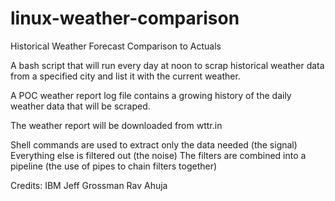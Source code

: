 # linux-weather-comparison
Historical Weather Forecast Comparison to Actuals

A bash script that will run every day at noon to scrap historical weather data from a specified city and list it with the current weather.

A POC weather report log file contains a growing history of the daily weather data that will be scraped.

The weather report will be downloaded from wttr.in

Shell commands are used to extract only the data needed (the signal)
Everything else is filtered out (the noise)
The filters are combined into a pipeline (the use of pipes to chain filters together)

Credits:
IBM
Jeff Grossman
Rav Ahuja
